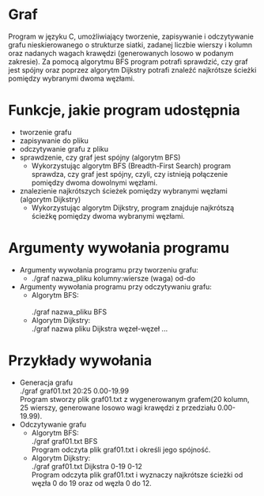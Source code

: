 # Graf
Program w języku C, umożliwiający tworzenie, zapisywanie i odczytywanie grafu nieskierowanego o strukturze siatki, zadanej liczbie wierszy i kolumn oraz nadanych wagach krawędzi (generowanych losowo w podanym zakresie). Za pomocą algorytmu BFS program potrafi sprawdzić, czy graf jest spójny oraz poprzez algorytm Dijkstry potrafi znaleźć najkrótsze ścieżki pomiędzy wybranymi dwoma węzłami. 
# Funkcje, jakie program udostępnia
- tworzenie grafu 
- zapisywanie do pliku
- odczytywanie grafu z pliku
- sprawdzenie, czy graf jest spójny (algorytm BFS) 
  - Wykorzystując algorytm BFS (Breadth-First Search) program sprawdza, czy graf jest spójny, czyli, czy istnieją połączenie pomiędzy dwoma dowolnymi węzłami. 
- znalezienie najkrótszych ścieżek pomiędzy wybranymi węzłami (algorytm Dijkstry) 
  - Wykorzystując algorytm Dijkstry, program znajduje najkrótszą ścieżkę pomiędzy dwoma wybranymi węzłami. 
#  Argumenty wywołania programu
- Argumenty wywołania programu przy tworzeniu grafu: 
  - ./graf nazwa_pliku kolumny:wiersze (waga) od-do 
- Argumenty wywołania programu przy odczytywaniu grafu: 
  - Algorytm BFS:	 
    <br />./graf nazwa_pliku BFS 
  - Algorytm Dijkstry: 
    <br />./graf nazwa pliku Dijkstra węzeł-węzeł ...
# Przykłady wywołania
- Generacja grafu <br />./graf graf01.txt 20:25 0.00-19.99 <br />Program stworzy plik graf01.txt z wygenerowanym grafem(20 kolumn, 25 wierszy, generowane losowo wagi krawędzi z przedziału 0.00-19.99).
- Odczytywanie grafu
  - Algorytm BFS: <br />./graf graf01.txt BFS <br />Program odczyta plik graf01.txt i określi jego spójność.
  - Algorytm Dijkstry: <br />./graf graf01.txt Dijkstra 0-19 0-12 <br />Program odczyta plik graf01.txt i wyznaczy najkrótsze ścieżki od węzła 0 do 19 oraz od 	węzła 0 do 12. 
